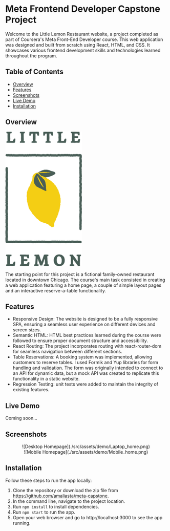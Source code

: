 # Meta Frontend Developer Capstone Project

Welcome to the Little Lemon Restaurant website, a project completed as part of Coursera's Meta Front-End Developer course. This web application was designed and built from scratch using React, HTML, and CSS. It showcases various frontend development skills and technologies learned throughout the program.

## Table of Contents

-   [Overview](#overview)
-   [Features](#features)
-   [Screenshots](#screenshots)
-   [Live Demo](#demo)
-   [Installation](#installation)

## Overview

![Little Lemon](./src/assets/footer-logo.png)

The starting point for this project is a fictional family-owned restaurant located in downtown Chicago. The course's main task consisted in creating a web application featuring a home page, a couple of simple layout pages and an interactive reserve-a-table functionality.

## Features

-   Responsive Design: The website is designed to be a fully responsive SPA, ensuring a seamless user experience on different devices and screen sizes.
-   Semantic HTML: HTML best practices learned during the course were followed to ensure proper document structure and accessibility.
-   React Routing: The project incorporates routing with react-router-dom for seamless navigation between different sections.
-   Table Reservations: A booking system was implemented, allowing customers to reserve tables. I used Formik and Yup libraries for form handling and validation. The form was originally intended to connect to an API for dynamic data, but a mock API was created to replicate this functionality in a static website.
-   Regression Testing: unit tests were added to maintain the integrity of existing features.

## Live Demo

Coming soon...

## Screenshots

<div style="text-align:center;">
![Desktop Homepage](./src/assets/demo/Laptop_home.png)
</div>

<div style="text-align:center;">
![Mobile Homepage](./src/assets/demo/Mobile_home.png)
</div>

## Installation

Follow these steps to run the app locally:

1. Clone the repository or download the zip file from https://github.com/amaliasta/meta-capstone.
2. In the command line, navigate to the project location.
3. Run `npm install` to install dependencies.
4. Run `npm start` to run the app.
5. Open your web browser and go to http://localhost:3000 to see the app running.

